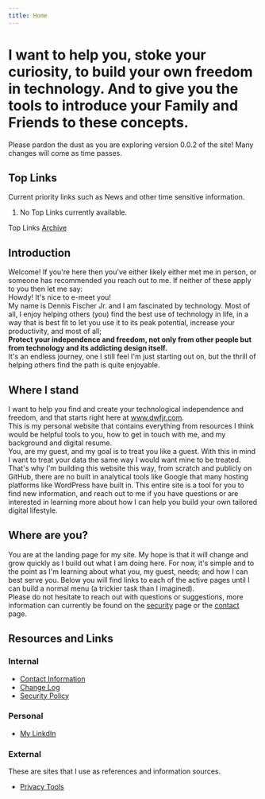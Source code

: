 ```yaml
---
title: Home
---
```


# I want to help you, stoke your curiosity, to build your own freedom in technology. And to give you the tools to introduce your Family and Friends to these concepts.
Please pardon the dust as you are exploring version 0.0.2 of the site! Many changes will come as time passes.

## Top Links
Current priority links such as News and other time sensitive information.
1. No Top Links currently available.

Top Links [Archive](/Pages/TopLinks-Archive)

## Introduction

Welcome! If you're here then you've either likely either met me in person, or someone has recommended you reach out to me. If neither of these apply to you then let me say: <br>
Howdy! It's nice to e-meet you! <br>
My name is Dennis Fischer Jr. and I am fascinated by technology. Most of all, I enjoy helping others (you) find the best use of technology in life, in a way that is best fit to let you use it to its peak potential, increase your productivity, and most of all; <br>
**Protect your independence and freedom, not only from other people but from technology and its addicting design itself.** <br>
It's an endless journey, one I still feel I'm just starting out on, but the thrill of helping others find the path is quite enjoyable.

## Where I stand

I want to help you find and create your technological independence and freedom, and that starts right here at www.dwfjr.com. <br>
This is my personal website that contains everything from resources I think would be helpful tools to you, how to get in touch with me, and my background and digital resume. <br>
You, are my guest, and my goal is to treat you like a guest. With this in mind I want to treat your data the same way I would want mine to be treated. That's why I'm building this website this way, from scratch and publicly on GitHub, there are no built in analytical tools like Google that many hosting platforms like WordPress have built in. This entire site is a tool for you to find new information, and reach out to me if you have questions or are interested in learning more about how I can help you build your own tailored digital lifestyle.

## Where are you?

You are at the landing page for my site. My hope is that it will change and grow quickly as I build out what I am doing here. For now, it's simple and to the point as I'm learning about what you, my guest, needs; and how I can best serve you. Below you will find links to each of the active pages until I can build a normal menu (a trickier task than I imagined). <br>
Please do not hesitate to reach out with questions or suggestions, more information can currently be found on the [security](https://github.com/dwfjr/dwfjr.com/security/policy) page or the [contact](/contact) page.

## Resources and Links
### Internal
- [Contact Information](/contact)
- [Change Log](/Pages/changelog)
- [Security Policy](https://github.com/dwfjr/dwfjr.com/security/policy)

### Personal
- [My LinkdIn](https://www.linkedin.com/in/fischerdennisjr/)  <br>

### External
These are sites that I use as references and information sources.
- [Privacy Tools](https://www.privacytools.io/)
